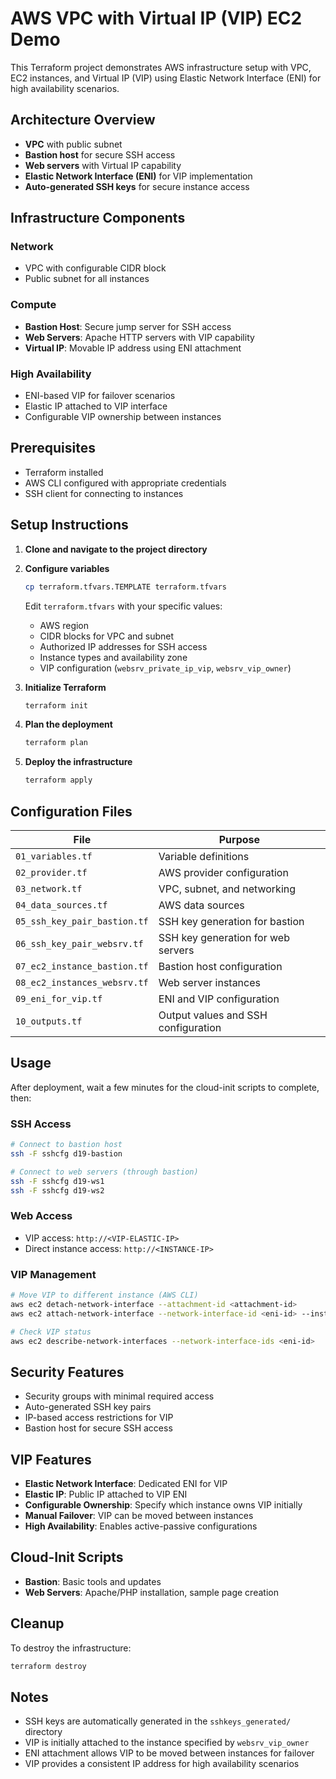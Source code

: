 # AWS VPC with Virtual IP (VIP) EC2 Demo

This Terraform project demonstrates AWS infrastructure setup with VPC, EC2 instances, and Virtual IP (VIP) using Elastic Network Interface (ENI) for high availability scenarios.

## Architecture Overview

- **VPC** with public subnet
- **Bastion host** for secure SSH access
- **Web servers** with Virtual IP capability
- **Elastic Network Interface (ENI)** for VIP implementation
- **Auto-generated SSH keys** for secure instance access

## Infrastructure Components

### Network
- VPC with configurable CIDR block
- Public subnet for all instances

### Compute
- **Bastion Host**: Secure jump server for SSH access
- **Web Servers**: Apache HTTP servers with VIP capability
- **Virtual IP**: Movable IP address using ENI attachment

### High Availability
- ENI-based VIP for failover scenarios
- Elastic IP attached to VIP interface
- Configurable VIP ownership between instances

## Prerequisites

- Terraform installed
- AWS CLI configured with appropriate credentials
- SSH client for connecting to instances

## Setup Instructions

1. **Clone and navigate to the project directory**

2. **Configure variables**
   ```bash
   cp terraform.tfvars.TEMPLATE terraform.tfvars
   ```
   Edit `terraform.tfvars` with your specific values:
   - AWS region
   - CIDR blocks for VPC and subnet
   - Authorized IP addresses for SSH access
   - Instance types and availability zone
   - VIP configuration (`websrv_private_ip_vip`, `websrv_vip_owner`)

3. **Initialize Terraform**
   ```bash
   terraform init
   ```

4. **Plan the deployment**
   ```bash
   terraform plan
   ```

5. **Deploy the infrastructure**
   ```bash
   terraform apply
   ```

## Configuration Files

| File | Purpose |
|------|---------| 
| `01_variables.tf` | Variable definitions |
| `02_provider.tf` | AWS provider configuration |
| `03_network.tf` | VPC, subnet, and networking |
| `04_data_sources.tf` | AWS data sources |
| `05_ssh_key_pair_bastion.tf` | SSH key generation for bastion |
| `06_ssh_key_pair_websrv.tf` | SSH key generation for web servers |
| `07_ec2_instance_bastion.tf` | Bastion host configuration |
| `08_ec2_instances_websrv.tf` | Web server instances |
| `09_eni_for_vip.tf` | ENI and VIP configuration |
| `10_outputs.tf` | Output values and SSH configuration |

## Usage

After deployment, wait a few minutes for the cloud-init scripts to complete, then:

### SSH Access
```bash
# Connect to bastion host
ssh -F sshcfg d19-bastion

# Connect to web servers (through bastion)
ssh -F sshcfg d19-ws1
ssh -F sshcfg d19-ws2
```

### Web Access
- VIP access: `http://<VIP-ELASTIC-IP>`
- Direct instance access: `http://<INSTANCE-IP>`

### VIP Management
```bash
# Move VIP to different instance (AWS CLI)
aws ec2 detach-network-interface --attachment-id <attachment-id>
aws ec2 attach-network-interface --network-interface-id <eni-id> --instance-id <new-instance-id> --device-index 1

# Check VIP status
aws ec2 describe-network-interfaces --network-interface-ids <eni-id>
```

## Security Features

- Security groups with minimal required access
- Auto-generated SSH key pairs
- IP-based access restrictions for VIP
- Bastion host for secure SSH access

## VIP Features

- **Elastic Network Interface**: Dedicated ENI for VIP
- **Elastic IP**: Public IP attached to VIP ENI
- **Configurable Ownership**: Specify which instance owns VIP initially
- **Manual Failover**: VIP can be moved between instances
- **High Availability**: Enables active-passive configurations

## Cloud-Init Scripts

- **Bastion**: Basic tools and updates
- **Web Servers**: Apache/PHP installation, sample page creation

## Cleanup

To destroy the infrastructure:
```bash
terraform destroy
```

## Notes

- SSH keys are automatically generated in the `sshkeys_generated/` directory
- VIP is initially attached to the instance specified by `websrv_vip_owner`
- ENI attachment allows VIP to be moved between instances for failover
- VIP provides a consistent IP address for high availability scenarios